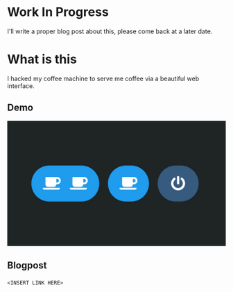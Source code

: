 # Work In Progress
I'll write a proper blog post about this, please come back at a later date.

# What is this
I hacked my coffee machine to serve me coffee via a beautiful web interface.

## Demo 
![How the UI looks like](./media/UI.png)

## Blogpost
`<INSERT LINK HERE>`
